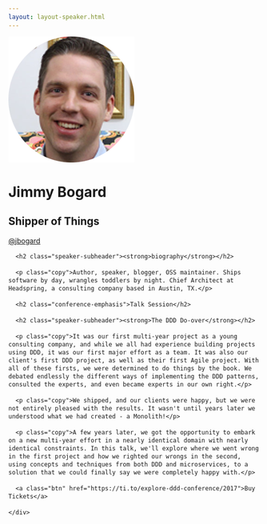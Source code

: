 ```yaml
---
layout: layout-speaker.html
---
```


<div class="container section featured-speaker">
  <div class="row">
    <div class="col-xs-12 col-sm-2 img-container">
      <img class="speaker-page-img" src="../img/speakers/Jimmy-Bogard-ON.png" />
      </div>
    <div class="col-xs-12 col-sm-10 copy-container">
      <h1 class="speaker-header">Jimmy Bogard</h1>
      <h2 class="speaker-subtitle">Shipper of Things</h2>
      <p class="copy"><a class="speaker-handle" href="https://twitter.com/@jbogard" target="_blank">@jbogard</a></p>

      <h2 class="speaker-subheader"><strong>biography</strong></h2>

      <p class="copy">Author, speaker, blogger, OSS maintainer. Ships software by day, wrangles toddlers by night. Chief Architect at Headspring, a consulting company based in Austin, TX.</p>

      <h2 class="conference-emphasis">Talk Session</h2>

      <h2 class="speaker-subheader"><strong>The DDD Do-over</strong></h2>

      <p class="copy">It was our first multi-year project as a young consulting company, and while we all had experience building projects using DDD, it was our first major effort as a team. It was also our client's first DDD project, as well as their first Agile project. With all of these firsts, we were determined to do things by the book. We debated endlessly the different ways of implementing the DDD patterns, consulted the experts, and even became experts in our own right.</p>

      <p class="copy">We shipped, and our clients were happy, but we were not entirely pleased with the results. It wasn't until years later we understood what we had created - a Monolith!</p>

      <p class="copy">A few years later, we got the opportunity to embark on a new multi-year effort in a nearly identical domain with nearly identical constraints. In this talk, we'll explore where we went wrong in the first project and how we righted our wrongs in the second, using concepts and techniques from both DDD and microservices, to a solution that we could finally say we were completely happy with.</p>

      <a class="btn" href="https://ti.to/explore-ddd-conference/2017">Buy Tickets</a>

    </div>
</div>
</div>
